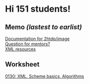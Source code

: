 # Hi 151 students!
## Memo _(lastest to earlist)_
[Documentation for 2htdp/image](https://docs.racket-lang.org/teachpack/2htdpimage.html)  
[Question for mentors?](mentor.md)  
[XML resources](XML.md)

## Worksheet
[0130: XML, Scheme basics, Algorithms](worksheets/0130)
